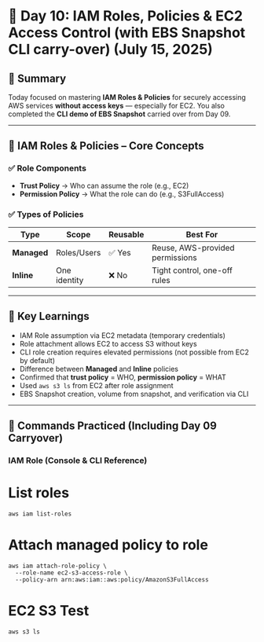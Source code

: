 # 📅 Day 10: IAM Roles, Policies & EC2 Access Control (with EBS Snapshot CLI carry-over) (July 15, 2025)

## 📌 Summary

Today focused on mastering **IAM Roles & Policies** for securely accessing AWS services **without access keys** — especially for EC2. You also completed the **CLI demo of EBS Snapshot** carried over from Day 09.

---

## 🔐 IAM Roles & Policies – Core Concepts

### ✅ Role Components
- **Trust Policy** → Who can assume the role (e.g., EC2)
- **Permission Policy** → What the role can do (e.g., S3FullAccess)

### ✅ Types of Policies
| Type          | Scope         | Reusable | Best For                         |
|---------------|---------------|----------|----------------------------------|
| **Managed**   | Roles/Users   | ✅ Yes   | Reuse, AWS-provided permissions  |
| **Inline**    | One identity  | ❌ No    | Tight control, one-off rules     |

---

## 🧠 Key Learnings

- IAM Role assumption via EC2 metadata (temporary credentials)
- Role attachment allows EC2 to access S3 without keys
- CLI role creation requires elevated permissions (not possible from EC2 by default)
- Difference between **Managed** and **Inline** policies
- Confirmed that **trust policy** = WHO, **permission policy** = WHAT
- Used `aws s3 ls` from EC2 after role assignment
- EBS Snapshot creation, volume from snapshot, and verification via CLI

---

## 🔧 Commands Practiced (Including Day 09 Carryover)

### IAM Role (Console & CLI Reference)

# List roles
`aws iam list-roles`

# Attach managed policy to role
    aws iam attach-role-policy \
      --role-name ec2-s3-access-role \
      --policy-arn arn:aws:iam::aws:policy/AmazonS3FullAccess

# EC2 S3 Test

`aws s3 ls`



